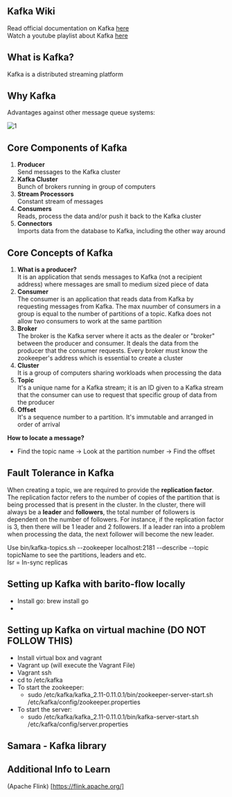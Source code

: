 ## Kafka Wiki 
Read official documentation on Kafka [here](https://kafka.apache.org/intro)  
Watch a youtube playlist about Kafka [here](https://www.youtube.com/watch?v=kDx8hZhvCQ0&index=7&list=PLkz1SCf5iB4enAR00Z46JwY9GGkaS2NON)  

## What is Kafka?
Kafka is a distributed streaming platform

## Why Kafka  
Advantages against other message queue systems: 

![1](https://www.google.co.id/url?sa=i&rct=j&q=&esrc=s&source=images&cd=&cad=rja&uact=8&ved=2ahUKEwjYi9GRo5LcAhXYdysKHTfAC3oQjRx6BAgBEAU&url=http%3A%2F%2Fwww.allprogrammingtutorials.com%2Ftutorials%2Fgetting-started-with-apache-kafka.php&psig=AOvVaw3amVW8rYT3xdndtl1MTC7y&ust=1531234484222207)

## Core Components of Kafka
1. **Producer**  
Send messages to the Kafka cluster  
2. **Kafka Cluster**  
Bunch of brokers running in group of computers  
3. **Stream Processors**  
Constant stream of messages  
4. **Consumers**  
Reads, process the data and/or push it back to the Kafka cluster  
5. **Connectors**  
Imports data from the database to Kafka, including the other way around  

## Core Concepts of Kafka
1. **What is a producer?**  
It is an application that sends messages to Kafka (not a recipient address) where messages are small to medium sized piece of data  
2. **Consumer**  
The consumer is an application that reads data from Kafka by requesting messages from Kafka. The max nuumber of consumers in a group is equal to the number of partitions of a topic. Kafka does not allow two consumers to work at the same partition
3. **Broker**  
The broker is the Kafka server where it acts as the dealer or "broker" between the producer and consumer. It deals the data from the
producer that the consumer requests. Every broker must know the zookeeper's address which is essential to create a cluster  
4. **Cluster**  
It is a group of computers sharing workloads when processing the data  
5. **Topic**  
It's a unique name for a Kafka stream; it is an ID given to a Kafka stream that the consumer can use to request that specific group
of data from the producer  
6. **Offset**  
It's a sequence number to a partition. It's immutable and arranged in order of arrival  

**How to locate a message?**  
* Find the topic name -> Look at the partition number -> Find the offset

## Fault Tolerance in Kafka
When creating a topic, we are required to provide the **replication factor**. The replication factor refers to the number of copies of the partition that is being processed that is present in the cluster. In the cluster, there will always be a **leader** and **followers**, the total number of followers is dependent on the number of followers. For instance, if the replication factor is 3, then there will be 1 leader and 2 followers. If a leader ran into a problem when processing the data, the next follower will become the new leader.

Use bin/kafka-topics.sh --zookeeper localhost:2181 --describe --topic topicName to see the partitions, leaders and etc.  
Isr = In-sync replicas

## Setting up Kafka with barito-flow locally
* Install go: brew install go
* 

## Setting up Kafka on virtual machine (DO NOT FOLLOW THIS)
* Install virtual box and vagrant 
* Vagrant up (will execute the Vagrant File)
* Vagrant ssh  
* cd to /etc/kafka  
* To start the zookeeper:  
  * sudo /etc/kafka/kafka_2.11-0.11.0.1/bin/zookeeper-server-start.sh /etc/kafka/config/zookeeper.properties  
* To start the server:  
  * sudo /etc/kafka/kafka_2.11-0.11.0.1/bin/kafka-server-start.sh /etc/kafka/config/server.properties  
  
## Samara - Kafka library

## Additional Info to Learn
(Apache Flink) [https://flink.apache.org/]







